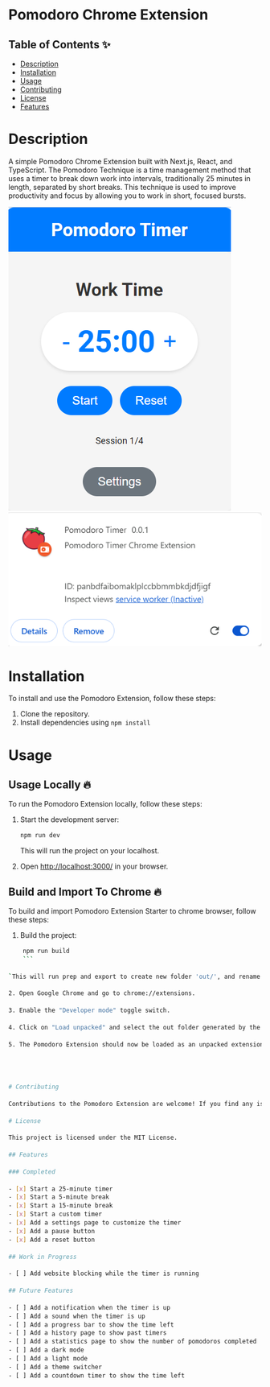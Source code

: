 # Pomodoro Chrome Extension

## Table of Contents ✨

- [Description](#description)
- [Installation](#installation)
- [Usage](#usage)
- [Contributing](#contributing)
- [License](#license)
- [Features](#features)

# Description

A simple Pomodoro Chrome Extension built with Next.js, React, and TypeScript. The Pomodoro Technique is a time management method that uses a timer to break down work into intervals, traditionally 25 minutes in length, separated by short breaks. This technique is used to improve productivity and focus by allowing you to work in short, focused bursts.

![Preview](front.png)
![Preview](extension.png)

# Installation

To install and use the Pomodoro Extension, follow these steps:

1. Clone the repository.
2. Install dependencies using `npm install`

# Usage

## Usage Locally 🔥

To run the Pomodoro Extension locally, follow these steps:

1. Start the development server:
    ```sh
    npm run dev
    ```
    This will run the project on your localhost.

2. Open [http://localhost:3000/](http://localhost:3000/) in your browser.

## Build and Import To Chrome 🔥

To build and import Pomodoro Extension Starter to chrome browser, follow these steps:

1. Build the project:

```sh
    npm run build
    ```

`This will run prep and export to create new folder 'out/', and rename '_next' folder to 'next' (without underscore)`

2. Open Google Chrome and go to chrome://extensions.

3. Enable the "Developer mode" toggle switch.

4. Click on "Load unpacked" and select the out folder generated by the build process.

5. The Pomodoro Extension should now be loaded as an unpacked extension in Google Chrome.




# Contributing

Contributions to the Pomodoro Extension are welcome! If you find any issues or have suggestions for improvements, please feel free to open an issue or submit a pull request.

# License

This project is licensed under the MIT License.

## Features

### Completed

- [x] Start a 25-minute timer
- [x] Start a 5-minute break
- [x] Start a 15-minute break
- [x] Start a custom timer
- [x] Add a settings page to customize the timer
- [x] Add a pause button
- [x] Add a reset button

## Work in Progress

- [ ] Add website blocking while the timer is running

## Future Features

- [ ] Add a notification when the timer is up
- [ ] Add a sound when the timer is up
- [ ] Add a progress bar to show the time left
- [ ] Add a history page to show past timers
- [ ] Add a statistics page to show the number of pomodoros completed
- [ ] Add a dark mode
- [ ] Add a light mode
- [ ] Add a theme switcher
- [ ] Add a countdown timer to show the time left
